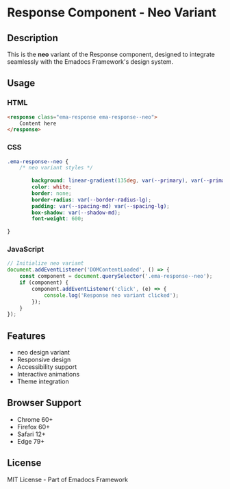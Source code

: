 # Response Component - Neo Variant

## Description
This is the **neo** variant of the Response component, designed to integrate seamlessly with the Emadocs Framework's design system.

## Usage

### HTML
```html
<response class="ema-response ema-response--neo">
    Content here
</response>
```

### CSS
```css
.ema-response--neo {
    /* neo variant styles */
    
        background: linear-gradient(135deg, var(--primary), var(--primary-dark));
        color: white;
        border: none;
        border-radius: var(--border-radius-lg);
        padding: var(--spacing-md) var(--spacing-lg);
        box-shadow: var(--shadow-md);
        font-weight: 600;
    
}
```

### JavaScript
```javascript
// Initialize neo variant
document.addEventListener('DOMContentLoaded', () => {
    const component = document.querySelector('.ema-response--neo');
    if (component) {
        component.addEventListener('click', (e) => {
            console.log('Response neo variant clicked');
        });
    }
});
```

## Features
- neo design variant
- Responsive design
- Accessibility support
- Interactive animations
- Theme integration

## Browser Support
- Chrome 60+
- Firefox 60+
- Safari 12+
- Edge 79+

## License
MIT License - Part of Emadocs Framework
